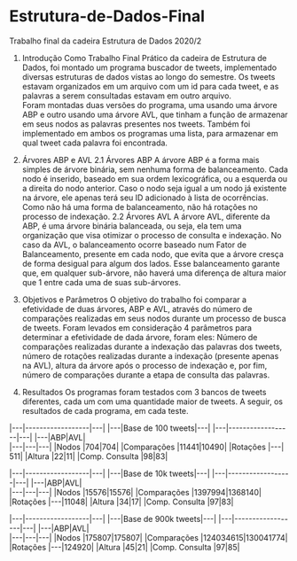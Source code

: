 # Estrutura-de-Dados-Final
Trabalho final da cadeira Estrutura de Dados 2020/2



1. Introdução
	Como Trabalho Final Prático da cadeira de Estrutura de Dados, foi montado um programa buscador de tweets, implementado diversas estruturas de dados vistas ao longo do semestre. Os tweets estavam organizados em um arquivo com um id para cada tweet, e as palavras a serem consultadas estavam em outro arquivo.  
	Foram montadas duas versões do programa, uma usando uma árvore ABP e outro usando uma árvore AVL, que tinham a função de armazenar em seus nodos as palavras presentes nos tweets. Também foi implementado em ambos os programas uma lista, para armazenar em qual tweet cada palavra foi encontrada.

2. Árvores ABP e AVL
	2.1 Árvores ABP
	A árvore ABP é a forma mais simples de árvore binária, sem nenhuma forma de balanceamento. Cada nodo é inserido, baseado em sua ordem lexicográfica, ou a esquerda ou a direita do nodo anterior. Caso o nodo seja igual a um nodo já existente na árvore, ele apenas terá seu ID adicionado à lista de ocorrências. Como não há uma forma de balanceamento, não há rotações no processo de indexação.
	2.2 Árvores AVL
	A árvore AVL, diferente da ABP, é uma árvore binária balanceada, ou seja, ela tem uma organização que visa otimizar o processo de consulta e indexação. No caso da AVL, o balanceamento ocorre baseado num Fator de Balanceamento, presente em cada nodo, que evita que a árvore cresça de forma desigual para algum dos lados. Esse balanceamento garante que, em qualquer sub-árvore, não haverá uma diferença de altura maior que 1 entre cada uma de suas sub-árvores.
3. Objetivos e Parâmetros
	O objetivo do trabalho foi comparar a efetividade de duas árvores, ABP e AVL, através do número de comparações realizadas em seus nodos durante um processo de busca de tweets. 
	Foram levados em consideração 4 parâmetros para determinar a efetividade de dada árvore, foram eles: Número de comparações realizadas durante a indexação das palavras dos tweets, número de rotações realizadas durante a indexação (presente apenas na AVL), altura da árvore após o processo de indexação e, por fim, número de comparações durante a etapa de consulta das palavras.

4. Resultados
	Os programas foram testados com 3 bancos de tweets diferentes, cada um com uma quantidade maior de tweets. A seguir, os resultados de cada programa, em cada teste.

|---|------------------|---|
|---|Base de 100 tweets|---|
|---|------------------|---|
|---|ABP|AVL|        
|---|---|---|
|Nodos		|704|704|
|Comparações	|11441|10490|
|Rotações	|---| 511|
|Altura		|22|11|
|Comp. Consulta	|98|83|

|---|------------------|---|
|---|Base de 10k tweets|---|
|---|------------------|---|
|---|ABP|AVL|        
|---|---|---|
|Nodos		|15576|15576|
|Comparações	|1397994|1368140|
|Rotações	|---|11048|
|Altura		|34|17|
|Comp. Consulta	|97|83|


|---|------------------|---|
|---|Base de 900k tweets|---|
|---|------------------|---|
|---|ABP|AVL|        
|---|---|---|
|Nodos		|175807|175807|
|Comparações	|124034615|130041774|
|Rotações	|---|124920|
|Altura		|45|21|
|Comp. Consulta	|97|85|